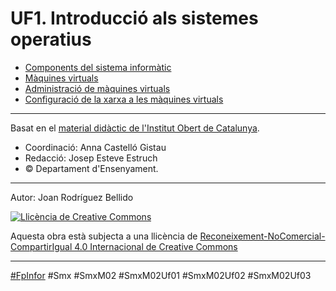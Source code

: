 # UF1. Introducció als sistemes operatius

* [Components del sistema informàtic](ComponentsDelSistemaInformatic.md)
* [Màquines virtuals](MaquinesVirtuals.md)
* [Administració de màquines virtuals](AdministracioDeMaquinesVirtuals.md)
* [Configuració de la xarxa a les màquines virtuals](XarxaMaquinesVirtuals.md)


---
Basat en el [material didàctic de l'Institut Obert de Catalunya](https://ioc.xtec.cat/materials/FP/Materials/2201_SMX/SMX_2201_M02/web/html/).
* Coordinació: Anna Castelló Gistau
* Redacció: Josep Esteve Estruch
* © Departament d'Ensenyament.

---

Autor: Joan Rodríguez Bellido

<a rel="license" href="http://creativecommons.org/licenses/by-nc-sa/4.0/"><img alt="Llicència de Creative Commons" style="border-width:0" src="https://i.creativecommons.org/l/by-nc-sa/4.0/88x31.png" /></a>

Aquesta obra està subjecta a una llicència de <a rel="license" href="http://creativecommons.org/licenses/by-nc-sa/4.0/">Reconeixement-NoComercial-CompartirIgual 4.0 Internacional de Creative Commons</a>

---

[#FpInfor](https://github.com/ProfesInformatica/FpInfor) #Smx #SmxM02 #SmxM02Uf01 #SmxM02Uf02 #SmxM02Uf03
